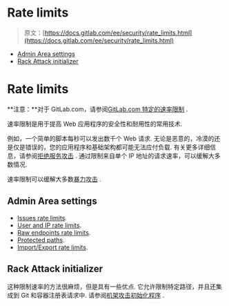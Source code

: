 # Rate limits

> 原文：[https://docs.gitlab.com/ee/security/rate_limits.html](https://docs.gitlab.com/ee/security/rate_limits.html)

*   [Admin Area settings](#admin-area-settings)
*   [Rack Attack initializer](#rack-attack-initializer)

# Rate limits[](#rate-limits "Permalink")

**注意：**对于 GitLab.com，请参阅[GitLab.com 特定的速率限制](../user/gitlab_com/index.html#gitlabcom-specific-rate-limits) .

速率限制是用于提高 Web 应用程序的安全性和耐用性的常用技术.

例如，一个简单的脚本每秒可以发出数千个 Web 请求. 无论是恶意的，冷漠的还是仅是错误的，您的应用程序和基础架构都可能无法应付负载. 有关更多详细信息，请参阅[拒绝服务攻击](https://en.wikipedia.org/wiki/Denial-of-service_attack) . 通过限制来自单个 IP 地址的请求速率，可以缓解大多数情况.

速率限制可以缓解大多数[暴力攻击](https://en.wikipedia.org/wiki/Brute-force_attack) .

## Admin Area settings[](#admin-area-settings "Permalink")

*   [Issues rate limits](../user/admin_area/settings/rate_limit_on_issues_creation.html).
*   [User and IP rate limits](../user/admin_area/settings/user_and_ip_rate_limits.html).
*   [Raw endpoints rate limits](../user/admin_area/settings/rate_limits_on_raw_endpoints.html).
*   [Protected paths](../user/admin_area/settings/protected_paths.html).
*   [Import/Export rate limits](../user/admin_area/settings/import_export_rate_limits.html).

## Rack Attack initializer[](#rack-attack-initializer "Permalink")

这种限制速率的方法很麻烦，但是具有一些优点. 它允许限制特定路径，并且还集成到 Git 和容器注册表请求中. 请参阅[机架攻击初始化程序](rack_attack.html) .